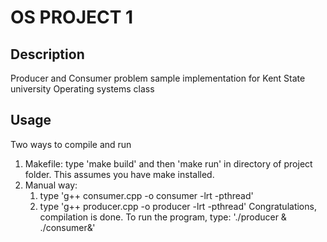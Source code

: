 # OS PROJECT 1
## Description
Producer and Consumer problem sample implementation for Kent State university Operating systems class
## Usage
Two ways to compile and run
1. Makefile: type 'make build' and then 'make run' in directory of project folder. This assumes you have make installed.
2. Manual way:
    1. type 'g++ consumer.cpp -o consumer -lrt -pthread'
    2. type 'g++ producer.cpp -o producer -lrt -pthread'
    Congratulations, compilation is done. To run the program, type:
    './producer & ./consumer&'

